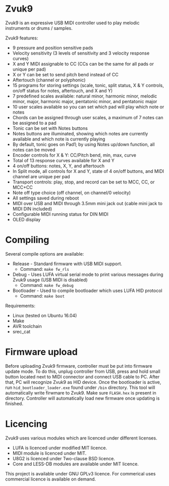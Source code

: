 # Zvuk9

Zvuk9 is an expressive USB MIDI controller used to play melodic instruments or drums / samples.

Zvuk9 features:

- 9 pressure and position sensitive pads
- Velocity sensitivity (3 levels of sensitivity and 3 velocity response curves)
- X and Y MIDI assignable to CC (CCs can be the same for all pads or unique per pad)
- X or Y can be set to send pitch bend instead of CC
- Aftertouch (channel or polyphonic)
- 15 programs for storing settings (scale, tonic, split status, X & Y controls, on/off status for notes, aftertouch, and X and Y)
- 7 predefined scales available: natural minor, harmonic minor, melodic minor, major, harmonic major, pentatonic minor, and pentatonic major
- 10 user scales available so you can set which pad will play which note or notes
- Chords can be assigned through user scales, a maximum of 7 notes can be assigned to a pad
- Tonic can be set with Notes buttons
- Notes buttons are illuminated, showing which notes are currently available and which note is currently playing
- By default, tonic goes on Pad1; by using Notes up/down function, all notes can be moved
- Encoder controls for X & Y: CC/Pitch bend, min, max, curve
- Total of 13 response curves available for X and Y
- 4 on/off buttons: notes, X, Y, and aftertouch
- In Split mode, all controls for X and Y, state of 4 on/off buttons, and MIDI channel are unique per pad
- Transport controls: play, stop, and record can be set to MCC, CC, or MCC+CC
- Note off type choice (off channel, on channel/0 velocity)
- All settings saved during reboot
- MIDI over USB and MIDI through 3.5mm mini jack out (cable mini jack to MIDI DIN included)
- Configurable MIDI running status for DIN MIDI
- OLED display

# Compiling

Several compile options are available:

 - Release - Standard firmware with USB MIDI support.
    - Command: `make fw_rls`
 - Debug - Uses LUFA virtual serial mode to print various messages during Zvuk9 usage (USB MIDI is disabled)
    - Command: `make fw_debug`
 - Bootloader - Used to compile bootloader which uses LUFA HID protocol
     - Command: `make boot`

Requirements:

- Linux (tested on Ubuntu 16.04)
- Make
- AVR toolchain
- srec_cat

# Firmware upload

Before uploading Zvuk9 firmware, controller must be put into firmware update mode. To do this, unplug controller from USB, press and hold small button located next to MIDI connector and connect USB cable to PC. After that, PC will recognize Zvuk9 as HID device. Once the bootloader is active, run `hid_bootloader_loader.exe` found under `/bin` directory. This tool will automatically write firwmare to Zvuk9. Make sure `FLASH.hex` is present in directory. Controller will automatically load new firmware once updating is finished.

# Licencing

Zvuk9 uses various modules which are licenced under different licenses. 

- LUFA is licenced under modified MIT licence.
- MIDI module is licenced under MIT.
- U8G2 is licenced under Two-clause BSD licence.
- Core and LESS-DB modules are available under MIT licence.

This project is available under GNU GPLv3 licence. For commerical uses commercial licence is available on demand.
